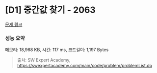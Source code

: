 # [D1] 중간값 찾기 - 2063 

[문제 링크](https://swexpertacademy.com/main/code/problem/problemDetail.do?contestProbId=AV5QPsXKA2UDFAUq) 

### 성능 요약

메모리: 18,968 KB, 시간: 117 ms, 코드길이: 1,197 Bytes



> 출처: SW Expert Academy, https://swexpertacademy.com/main/code/problem/problemList.do